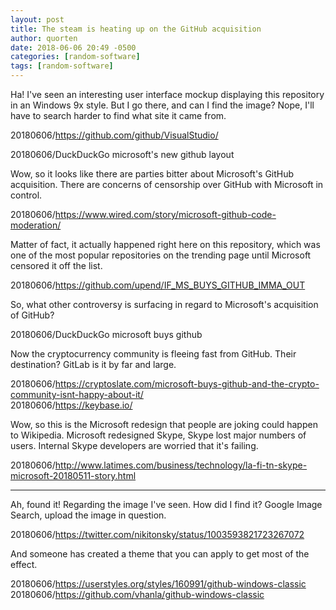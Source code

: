 ```yaml
---
layout: post
title: The steam is heating up on the GitHub acquisition
author: quorten
date: 2018-06-06 20:49 -0500
categories: [random-software]
tags: [random-software]
---
```


Ha!  I've seen an interesting user interface mockup displaying this
repository in an Windows 9x style.  But I go there, and can I find the
image?  Nope, I'll have to search harder to find what site it came
from.

20180606/https://github.com/github/VisualStudio/

20180606/DuckDuckGo microsoft's new github layout

Wow, so it looks like there are parties bitter about Microsoft's
GitHub acquisition.  There are concerns of censorship over GitHub with
Microsoft in control.

20180606/https://www.wired.com/story/microsoft-github-code-moderation/

Matter of fact, it actually happened right here on this repository,
which was one of the most popular repositories on the trending page
until Microsoft censored it off the list.

20180606/https://github.com/upend/IF_MS_BUYS_GITHUB_IMMA_OUT

So, what other controversy is surfacing in regard to Microsoft's
acquisition of GitHub?

20180606/DuckDuckGo microsoft buys github

Now the cryptocurrency community is fleeing fast from GitHub.  Their
destination?  GitLab is it by far and large.

20180606/https://cryptoslate.com/microsoft-buys-github-and-the-crypto-community-isnt-happy-about-it/  
20180606/https://keybase.io/

Wow, so this is the Microsoft redesign that people are joking could
happen to Wikipedia.  Microsoft redesigned Skype, Skype lost major
numbers of users.  Internal Skype developers are worried that it's
failing.

20180606/http://www.latimes.com/business/technology/la-fi-tn-skype-microsoft-20180511-story.html

----------

Ah, found it!  Regarding the image I've seen.  How did I find it?
Google Image Search, upload the image in question.

20180606/https://twitter.com/nikitonsky/status/1003593821723267072

And someone has created a theme that you can apply to get most of the
effect.

20180606/https://userstyles.org/styles/160991/github-windows-classic  
20180606/https://github.com/vhanla/github-windows-classic
